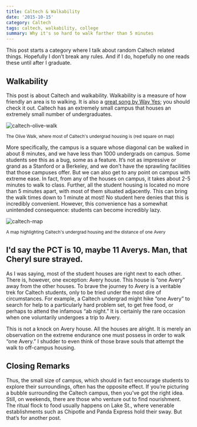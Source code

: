 ```yaml
---
title: Caltech & Walkability
date: '2015-10-15'
category: Caltech
tags: caltech, walkability, college
summary: Why it's so hard to walk farther than 5 minutes
---
```


This post starts a category where I talk about random Caltech related 
things. Hopefully I don’t break any rules. And if I do, hopefully no one reads 
these until after I graduate.

## Walkability
This post is about Caltech and walkability. Walkability is a measure of how 
friendly an area is to walking. It is also a 
[great song by Way Yes](https://www.youtube.com/watch?v=8HpKUPvu_hk); you should 
check it out. Caltech has an extremely small campus that houses an extremely 
small number of undergraduates.

![caltech-olive-walk](/images/blog/caltech-olive-walk.jpg)

<sup>The Olive Walk, where most of Caltech's undergrad housing is 
(red square on map)</sup>


More specifically, the campus is a square whose diagonal can be walked in about 
8 minutes, and we have less than 1000 undergrads on campus. Some students see 
this as a bug, some as a feature. It’s not as impressive or grand as a Stanford 
or a Berkeley, and we don’t have the sprawling facilities that those campuses 
offer. But we can also get to any point on campus with extreme ease. In fact, 
from any of the houses on campus, it takes about 2-5 minutes to walk to class. 
Further, all the student housing is located no more than 5 minutes apart, with 
most of them situated adjacently. This can bring the walk times down to 1 minute 
at most! No student here denies that this is incredibly convenient. However, this 
convenience has a somewhat unintended consequence: students can become incredibly lazy. 

![caltech-map](/images/blog/caltech-map.gif)

<sup>A map highlighting Caltech's undergrad housing and the distance of one 
Avery</sup>

## I'd say the PCT is 10, maybe 11 Averys. Man, that Cheryl sure strayed.
As I was saying, most of the student houses are right next to each other. There 
is, however, one exception: Avery house. This house is “one Avery” away from 
the other houses. To brave the journey to Avery is a veritable trek for Caltech 
students, only to be tried under the most dire of circumstances. For example, 
a Caltech undergrad might hike “one Avery” to search for help to a particularly 
hard problem set, to get free food, or perhaps to attend the infamous “ab night.” 
It is certainly the rare occasion when one voluntarily undergoes a trip to Avery. 

This is not a knock on Avery house. All the houses are alright. It 
is merely an observation on the extreme endurance one must possess in order to 
walk “one Avery.” I shudder to even think of those brave souls that attempt the 
walk to off-campus housing.

## Closing Remarks
Thus, the small size of campus, which should in fact encourage students to 
explore their surroundings, often has the opposite effect. If you’re picturing 
a bubble surrounding the Caltech campus, then you’ve got the right idea. Still, 
on weekends, there are those who venture out to find nourishment. The ritual 
flock to food usually happens on Lake St., where venerable establishments such 
as Chipotle and Panda Express hold their sway. But that’s for another post.
